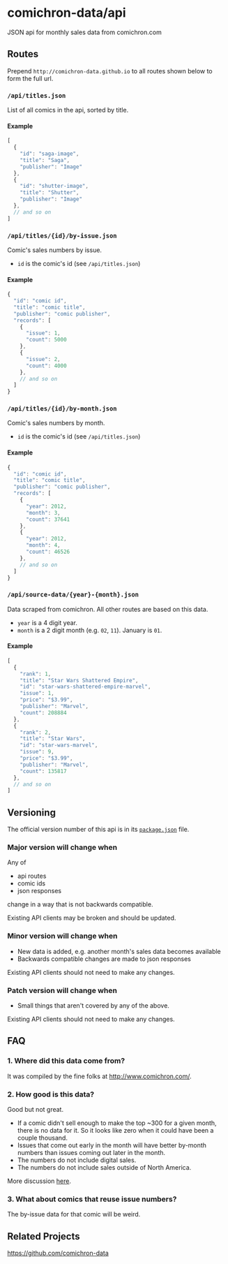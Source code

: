 # comichron-data/api

JSON api for monthly sales data from comichron.com

## Routes

Prepend `http://comichron-data.github.io` to all routes shown below to form the full url.

### `/api/titles.json`

List of all comics in the api, sorted by title.

#### Example

```js
[
  {
    "id": "saga-image",
    "title": "Saga",
    "publisher": "Image"
  },
  {
    "id": "shutter-image",
    "title": "Shutter",
    "publisher": "Image"
  },
  // and so on
]
```

### `/api/titles/{id}/by-issue.json`

Comic's sales numbers by issue.

- `id` is the comic's id (see `/api/titles.json`)

#### Example

```js
{
  "id": "comic id",
  "title": "comic title",
  "publisher": "comic publisher",
  "records": [
    {
      "issue": 1,
      "count": 5000
    },
    {
      "issue": 2,
      "count": 4000
    },
    // and so on
  ]
}
```

### `/api/titles/{id}/by-month.json`

Comic's sales numbers by month.

- `id` is the comic's id (see `/api/titles.json`)

#### Example

```js
{
  "id": "comic id",
  "title": "comic title",
  "publisher": "comic publisher",
  "records": [
    {
      "year": 2012,
      "month": 3,
      "count": 37641
    },
    {
      "year": 2012,
      "month": 4,
      "count": 46526
    },
    // and so on
  ]
}
```

### `/api/source-data/{year}-{month}.json`

Data scraped from comichron. All other routes are based on this data.

- `year` is a 4 digit year.
- `month` is a 2 digit month (e.g. `02`, `11`). January is `01`.

#### Example

```js
[
  {
    "rank": 1,
    "title": "Star Wars Shattered Empire",
    "id": "star-wars-shattered-empire-marvel",
    "issue": 1,
    "price": "$3.99",
    "publisher": "Marvel",
    "count": 208884
  },
  {
    "rank": 2,
    "title": "Star Wars",
    "id": "star-wars-marvel",
    "issue": 9,
    "price": "$3.99",
    "publisher": "Marvel",
    "count": 135817
  },
  // and so on
]
```

## Versioning

The official version number of this api is in its [`package.json`](https://github.com/comichron-data/api/blob/master/package.json) file.

### Major version will change when

Any of

- api routes
- comic ids
- json responses

change in a way that is not backwards compatible.

Existing API clients may be broken and should be updated.

### Minor version will change when

- New data is added, e.g. another month's sales data becomes available
- Backwards compatible changes are made to json responses

Existing API clients should not need to make any changes.

### Patch version will change when

- Small things that aren't covered by any of the above.

Existing API clients should not need to make any changes.

## FAQ

### 1. Where did this data come from?

It was compiled by the fine folks at http://www.comichron.com/.

### 2. How good is this data?

Good but not great.

- If a comic didn't sell enough to make the top ~300 for a given month, there is no data for it. So it looks like zero when it could have been a couple thousand.
- Issues that come out early in the month will have better by-month numbers than issues coming out later in the month.
- The numbers do not include digital sales.
- The numbers do not include sales outside of North America.

More discussion [here](http://www.comichron.com/faq.html).

### 3. What about comics that reuse issue numbers?

The by-issue data for that comic will be weird.

## Related Projects

https://github.com/comichron-data
